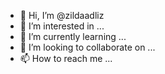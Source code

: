 - 👋 Hi, I’m @zildaadliz
- 👀 I’m interested in ...
- 🌱 I’m currently learning ...
- 💞️ I’m looking to collaborate on ...
- 📫 How to reach me ...

<!---
zildaadliz/zildaadliz is a ✨ special ✨ repository because its `README.md` (this file) appears on your GitHub profile.
You can click the Preview link to take a look at your changes.
--->
